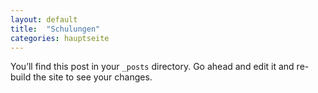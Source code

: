 ```yaml
---
layout: default
title:  "Schulungen"
categories: hauptseite
---
```

You’ll find this post in your `_posts` directory. Go ahead and edit it and re-build the site to see your changes.
